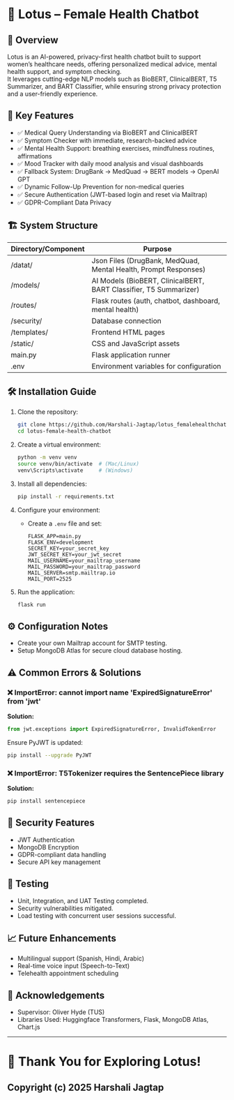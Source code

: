 
# 🌸 Lotus – Female Health Chatbot

## 📖 Overview
Lotus is an AI-powered, privacy-first health chatbot built to support women’s healthcare needs, offering personalized medical advice, mental health support, and symptom checking.  
It leverages cutting-edge NLP models such as BioBERT, ClinicalBERT, T5 Summarizer, and BART Classifier, while ensuring strong privacy protection and a user-friendly experience.

## 🚀 Key Features
- ✅ Medical Query Understanding via BioBERT and ClinicalBERT
- ✅ Symptom Checker with immediate, research-backed advice
- ✅ Mental Health Support: breathing exercises, mindfulness routines, affirmations
- ✅ Mood Tracker with daily mood analysis and visual dashboards
- ✅ Fallback System: DrugBank → MedQuad → BERT models → OpenAI GPT
- ✅ Dynamic Follow-Up Prevention for non-medical queries
- ✅ Secure Authentication (JWT-based login and reset via Mailtrap)
- ✅ GDPR-Compliant Data Privacy

## 🏗️ System Structure
| Directory/Component | Purpose |
|----------------------|---------|
| /datat/           | Json Files (DrugBank, MedQuad, Mental Health, Prompt Responses) |
| /models/           | AI Models (BioBERT, ClinicalBERT, BART Classifier, T5 Summarizer) |
| /routes/           | Flask routes (auth, chatbot, dashboard, mental health) |
| /security/        | Database connection |
| /templates/        | Frontend HTML pages |
| /static/           | CSS and JavaScript assets |
| main.py            | Flask application runner |
| .env               | Environment variables for configuration |

## 🛠 Installation Guide
1. Clone the repository:
   ```bash
   git clone https://github.com/Harshali-Jagtap/lotus_femalehealthchatbot.git
   cd lotus-female-health-chatbot
   ```

2. Create a virtual environment:
   ```bash
   python -m venv venv
   source venv/bin/activate  # (Mac/Linux)
   venv\Scripts\activate     # (Windows)
   ```

3. Install all dependencies:
   ```bash
   pip install -r requirements.txt
   ```

4. Configure your environment:
   - Create a `.env` file and set:
     ```
     FLASK_APP=main.py
     FLASK_ENV=development
     SECRET_KEY=your_secret_key
     JWT_SECRET_KEY=your_jwt_secret
     MAIL_USERNAME=your_mailtrap_username
     MAIL_PASSWORD=your_mailtrap_password
     MAIL_SERVER=smtp.mailtrap.io
     MAIL_PORT=2525
     ```

5. Run the application:
   ```bash
   flask run
   ```

## ⚙️ Configuration Notes
- Create your own Mailtrap account for SMTP testing.
- Setup MongoDB Atlas for secure cloud database hosting.

## ⚠️ Common Errors & Solutions

### ❌ ImportError: cannot import name 'ExpiredSignatureError' from 'jwt'
**Solution:**
```python
from jwt.exceptions import ExpiredSignatureError, InvalidTokenError
```
Ensure PyJWT is updated:
```bash
pip install --upgrade PyJWT
```

### ❌ ImportError: T5Tokenizer requires the SentencePiece library
**Solution:**
```bash
pip install sentencepiece
```

## 🔐 Security Features
- JWT Authentication
- MongoDB Encryption
- GDPR-compliant data handling
- Secure API key management

## 🧪 Testing
- Unit, Integration, and UAT Testing completed.
- Security vulnerabilities mitigated.
- Load testing with concurrent user sessions successful.

## 📈 Future Enhancements
- Multilingual support (Spanish, Hindi, Arabic)
- Real-time voice input (Speech-to-Text)
- Telehealth appointment scheduling

## 🙏 Acknowledgements
- Supervisor: Oliver Hyde (TUS)
- Libraries Used: Huggingface Transformers, Flask, MongoDB Atlas, Chart.js

---

# 🚀 Thank You for Exploring Lotus!

## Copyright (c) 2025 Harshali Jagtap

